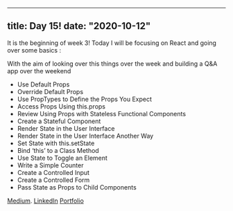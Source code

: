 


---
title: Day 15!
date: "2020-10-12"
---

It is the beginning of week 3!
Today I will be focusing on React and going over some basics :


With the aim of looking over this things over the week and building a Q&A app over the weekend 

- Use Default Props
- Override Default Props
- Use PropTypes to Define the Props You Expect
- Access Props Using this.props
- Review Using Props with Stateless Functional Components
- Create a Stateful Component
- Render State in the User Interface
- Render State in the User Interface Another Way
- Set State with this.setState
- Bind ‘this’ to a Class Method
- Use State to Toggle an Element
- Write a Simple Counter
- Create a Controlled Input
- Create a Controlled Form
- Pass State as Props to Child Components


[Medium](https://medium.com/@kalemajoanna).
[LinkedIn](https://www.linkedin.com/in/joanna-e-kalema-a5a5b4136/)
[Portfolio](https://joannathedeveloper.netlify.app/)

